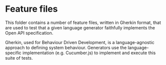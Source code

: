# Feature files

This folder contains a number of feature files, written in Gherkin format, that are used to test that a given language generator faithfully implements the Open API specification.

Gherkin, used for Behaviour Driven Development, is a language-agnostic approach to defining system behaviour. Generators use the language-specific implementation (e.g. Cucumber.js) to implement and execute this suite of tests.
